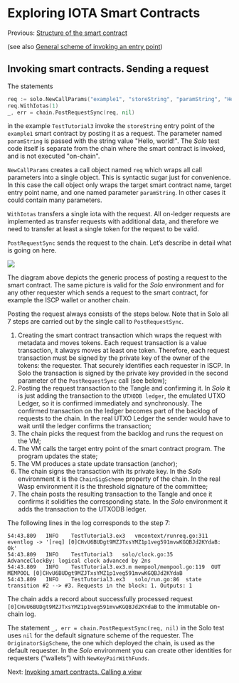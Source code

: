 # Exploring IOTA Smart Contracts

Previous: [Structure of the smart contract](05.md)

(see also [General scheme of invoking an entry point](invoking.md))

## Invoking smart contracts. Sending a request

The statements

```go
req := solo.NewCallParams("example1", "storeString", "paramString", "Hello, world!")
req.WithIotas(1)
_, err = chain.PostRequestSync(req, nil)
```

in the example `TestTutorial3` invoke the `storeString` entry point of the
`example1` smart contract by posting it as a request. The parameter
named `paramString` is passed with the string value "Hello, world!". The _Solo_
test code itself is separate from the chain where the smart contract is 
invoked, and is not executed "on-chain".

`NewCallParams` creates a call object named `req` which wraps all call
parameters into a single object. This is syntactic sugar just for convenience.
In this case the call object only wraps the target smart contract name, target 
entry point name, and one named parameter `paramString`. In other cases it could
contain many parameters.

`WithIotas` transfers a single iota with the request. All on-ledger requests 
are implemented as transfer requests with additional data, and therefore we 
need to transfer at least a single token for the request to be valid.

`PostRequestSync` sends the request to the chain. Let’s describe in detail what
is going on here.

![](send_request.png)

The diagram above depicts the generic process of posting a request to the smart
contract. The same picture is valid for the _Solo_ environment and for any other
requester which sends a request to the smart contract, for example the ISCP 
wallet or another chain.

Posting the request always consists of the steps below. Note that in Solo all 7
steps are carried out by the single call to `PostRequestSync`.

1. Creating the smart contract transaction which wraps the request with metadata
   and moves tokens. Each request transaction is a value transaction, it always
   moves at least one token. Therefore, each request transaction must be signed
   by the private key of the owner of the tokens: the requester. That securely
   identifies each requester in ISCP. In Solo the transaction is signed by the
   private key provided in the second parameter of the `PostRequestSync`
   call (see below);
2. Posting the request transaction to the Tangle and confirming it. In _Solo_ it
   is just adding the transaction to the `UTXODB ledger`, the emulated UTXO
   Ledger, so it is confirmed immediately and synchronously. The confirmed
   transaction on the ledger becomes part of the backlog of requests to the
   chain. In the real UTXO Ledger the sender would have to wait until the ledger
   confirms the transaction;
3. The chain picks the request from the backlog and runs the request on the VM;
4. The VM calls the target entry point of the smart contract program. The
   program updates the state;
5. The VM produces a state update transaction (anchor);
6. The chain signs the transaction with its private key. In the _Solo_
   environment it is the `ChainSigScheme` property of the chain. In the real 
   Wasp environment it is the threshold signature of the committee;
7. The chain posts the resulting transaction to the Tangle and once it confirms 
   it solidifies the corresponding state. In the _Solo_ environment it adds 
   the transaction to the UTXODB ledger.

The following lines in the log corresponds to the step 7:

```
54:43.809	INFO	TestTutorial3.ex3	vmcontext/runreq.go:311	eventlog -> '[req] [0]CHvU6BUDgt9MZJTxsYMZ1p1veg591mvwKGQBJd2KYdaB: Ok'
54:43.809	INFO	TestTutorial3	solo/clock.go:35	AdvanceClockBy: logical clock advanced by 2ns
54:43.809	INFO	TestTutorial3.ex3.m	mempool/mempool.go:119	OUT MEMPOOL [0]CHvU6BUDgt9MZJTxsYMZ1p1veg591mvwKGQBJd2KYdaB
54:43.809	INFO	TestTutorial3.ex3	solo/run.go:86	state transition #2 --> #3. Requests in the block: 1. Outputs: 1
``` 

The chain adds a record about successfully processed request
`[0]CHvU6BUDgt9MZJTxsYMZ1p1veg591mvwKGQBJd2KYdaB` to the immutable on-chain log.

The statement `_, err = chain.PostRequestSync(req, nil)` in the Solo test uses `nil`
for the default signature scheme of the requester. The `OriginatorSigScheme`,
the one which deployed the chain, is used as the default requester. In the
_Solo_ environment you can create other identities for requesters (“wallets”)
with `NewKeyPairWithFunds`.

Next: [Invoking smart contracts. Calling a view](07.md)   
